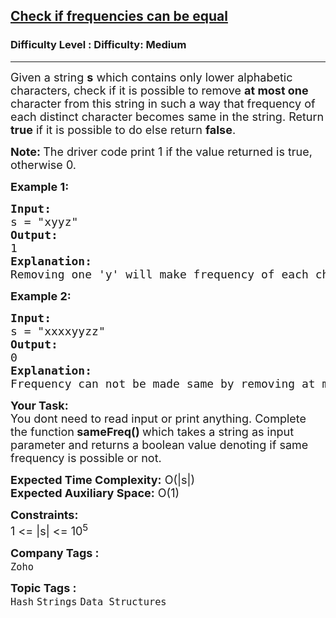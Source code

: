 <h2><a href="https://www.geeksforgeeks.org/problems/check-frequencies4211/1?page=2&category=Arrays,Strings&difficulty=Medium&status=unsolved&sortBy=submissions">Check if frequencies can be equal</a></h2><h3>Difficulty Level : Difficulty: Medium</h3><hr><div class="problems_problem_content__Xm_eO"><p><span style="font-size: 18px;">Given a string <strong>s</strong> which contains only lower alphabetic characters, check if it is possible to remove <strong>at most one</strong> character from this string in such a way that frequency of each distinct character becomes same in the string. R</span><span style="font-size: 18px;">eturn <strong>true</strong> if it is possible to do else return <strong>false</strong>.</span></p>
<p><strong style="font-size: 18px;">Note:&nbsp;</strong><span style="font-size: 18px;">The driver code print 1 if the value returned is true, otherwise 0.</span></p>
<p><strong><span style="font-size: 18px;">Example 1:</span></strong></p>
<pre><span style="font-size: 18px;"><strong>Input:</strong>
s = "xyyz"
<strong>Output:</strong> <br>1 
<strong>Explanation:</strong> <br>Removing one 'y' will make frequency of each character to be 1.</span></pre>
<p><span style="font-size: 18px;"><strong>Example 2:</strong></span></p>
<pre><span style="font-size: 18px;"><strong>Input:</strong>
s = "xxxxyyzz"
<strong>Output:</strong> <br>0
<strong>Explanation:</strong> <br>Frequency can not be made same by removing at most one character.</span></pre>
<p><span style="font-size: 18px;"><strong>Your Task: &nbsp;</strong><br>You dont need to read input or print anything. Complete the function<strong> sameFreq() </strong>which takes a string as input parameter and returns a boolean value denoting if same frequency is possible or not.</span></p>
<p><span style="font-size: 18px;"><strong>Expected Time Complexity:</strong> O(|s|)&nbsp;<br><strong>Expected Auxiliary Space:</strong> O(1)</span></p>
<p><span style="font-size: 18px;"><strong>Constraints:</strong><br>1 &lt;= |s|&nbsp;&lt;= 10<sup>5</sup></span></p></div><p><span style=font-size:18px><strong>Company Tags : </strong><br><code>Zoho</code>&nbsp;<br><p><span style=font-size:18px><strong>Topic Tags : </strong><br><code>Hash</code>&nbsp;<code>Strings</code>&nbsp;<code>Data Structures</code>&nbsp;